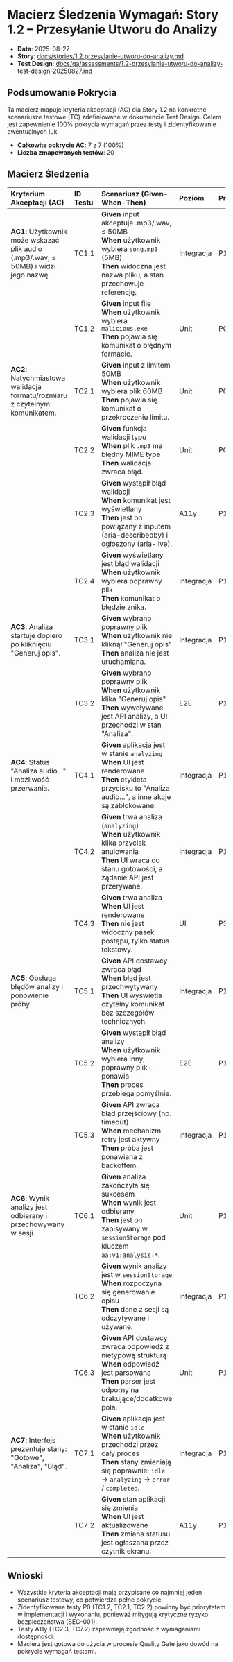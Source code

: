 <!-- Powered by BMAD™ Core -->

# Macierz Śledzenia Wymagań: Story 1.2 – Przesyłanie Utworu do Analizy

- **Data**: 2025-08-27
- **Story**: [docs/stories/1.2.przesylanie-utworu-do-analizy.md](../../stories/1.2.przesylanie-utworu-do-analizy.md)
- **Test Design**: [docs/qa/assessments/1.2-przesylanie-utworu-do-analizy-test-design-20250827.md](./1.2-przesylanie-utworu-do-analizy-test-design-20250827.md)

## Podsumowanie Pokrycia

Ta macierz mapuje kryteria akceptacji (AC) dla Story 1.2 na konkretne scenariusze testowe (TC) zdefiniowane w dokumencie Test Design. Celem jest zapewnienie 100% pokrycia wymagań przez testy i zidentyfikowanie ewentualnych luk.

- **Całkowite pokrycie AC**: 7 z 7 (100%)
- **Liczba zmapowanych testów**: 20

## Macierz Śledzenia

| Kryterium Akceptacji (AC) | ID Testu | Scenariusz (Given-When-Then) | Poziom | Priorytet |
| :--- | :--- | :--- | :--- | :--- |
| **AC1**: Użytkownik może wskazać plik audio (.mp3/.wav, ≤ 50MB) i widzi jego nazwę. | TC1.1 | **Given** input akceptuje .mp3/.wav, ≤ 50MB<br>**When** użytkownik wybiera `song.mp3` (5MB)<br>**Then** widoczna jest nazwa pliku, a stan przechowuje referencję. | Integracja | P1 |
| | TC1.2 | **Given** input file<br>**When** użytkownik wybiera `malicious.exe`<br>**Then** pojawia się komunikat o błędnym formacie. | Unit | P0 |
| **AC2**: Natychmiastowa walidacja formatu/rozmiaru z czytelnym komunikatem. | TC2.1 | **Given** input z limitem 50MB<br>**When** użytkownik wybiera plik 60MB<br>**Then** pojawia się komunikat o przekroczeniu limitu. | Unit | P0 |
| | TC2.2 | **Given** funkcja walidacji typu<br>**When** plik `.mp3` ma błędny MIME type<br>**Then** walidacja zwraca błąd. | Unit | P0 |
| | TC2.3 | **Given** wystąpił błąd walidacji<br>**When** komunikat jest wyświetlany<br>**Then** jest on powiązany z inputem (aria-describedby) i ogłoszony (aria-live). | A11y | P1 |
| | TC2.4 | **Given** wyświetlany jest błąd walidacji<br>**When** użytkownik wybiera poprawny plik<br>**Then** komunikat o błędzie znika. | Integracja | P1 |
| **AC3**: Analiza startuje dopiero po kliknięciu "Generuj opis". | TC3.1 | **Given** wybrano poprawny plik<br>**When** użytkownik nie kliknął "Generuj opis"<br>**Then** analiza nie jest uruchamiana. | Integracja | P1 |
| | TC3.2 | **Given** wybrano poprawny plik<br>**When** użytkownik klika "Generuj opis"<br>**Then** wywoływane jest API analizy, a UI przechodzi w stan "Analiza". | E2E | P1 |
| **AC4**: Status "Analiza audio..." i możliwość przerwania. | TC4.1 | **Given** aplikacja jest w stanie `analyzing`<br>**When** UI jest renderowane<br>**Then** etykieta przycisku to "Analiza audio...", a inne akcje są zablokowane. | Integracja | P1 |
| | TC4.2 | **Given** trwa analiza (`analyzing`)<br>**When** użytkownik klika przycisk anulowania<br>**Then** UI wraca do stanu gotowości, a żądanie API jest przerywane. | Integracja | P1 |
| | TC4.3 | **Given** trwa analiza<br>**When** UI jest renderowane<br>**Then** nie jest widoczny pasek postępu, tylko status tekstowy. | UI | P3 |
| **AC5**: Obsługa błędów analizy i ponowienie próby. | TC5.1 | **Given** API dostawcy zwraca błąd<br>**When** błąd jest przechwytywany<br>**Then** UI wyświetla czytelny komunikat bez szczegółów technicznych. | Integracja | P1 |
| | TC5.2 | **Given** wystąpił błąd analizy<br>**When** użytkownik wybiera inny, poprawny plik i ponawia<br>**Then** proces przebiega pomyślnie. | E2E | P1 |
| | TC5.3 | **Given** API zwraca błąd przejściowy (np. timeout)<br>**When** mechanizm retry jest aktywny<br>**Then** próba jest ponawiana z backoffem. | Integracja | P1 |
| **AC6**: Wynik analizy jest odbierany i przechowywany w sesji. | TC6.1 | **Given** analiza zakończyła się sukcesem<br>**When** wynik jest odbierany<br>**Then** jest on zapisywany w `sessionStorage` pod kluczem `aa:v1:analysis:*`. | Unit | P1 |
| | TC6.2 | **Given** wynik analizy jest w `sessionStorage`<br>**When** rozpoczyna się generowanie opisu<br>**Then** dane z sesji są odczytywane i używane. | Integracja | P1 |
| | TC6.3 | **Given** API dostawcy zwraca odpowiedź z nietypową strukturą<br>**When** odpowiedź jest parsowana<br>**Then** parser jest odporny na brakujące/dodatkowe pola. | Unit | P1 |
| **AC7**: Interfejs prezentuje stany: "Gotowe", "Analiza", "Błąd". | TC7.1 | **Given** aplikacja jest w stanie `idle`<br>**When** użytkownik przechodzi przez cały proces<br>**Then** stany zmieniają się poprawnie: `idle` → `analyzing` → `error` / `completed`. | Integracja | P1 |
| | TC7.2 | **Given** stan aplikacji się zmienia<br>**When** UI jest aktualizowane<br>**Then** zmiana statusu jest ogłaszana przez czytnik ekranu. | A11y | P1 |

## Wnioski

- Wszystkie kryteria akceptacji mają przypisane co najmniej jeden scenariusz testowy, co potwierdza pełne pokrycie.
- Zidentyfikowane testy P0 (TC1.2, TC2.1, TC2.2) powinny być priorytetem w implementacji i wykonaniu, ponieważ mitygują krytyczne ryzyko bezpieczeństwa (SEC-001).
- Testy A11y (TC2.3, TC7.2) zapewniają zgodność z wymaganiami dostępności.
- Macierz jest gotowa do użycia w procesie Quality Gate jako dowód na pokrycie wymagań testami.
